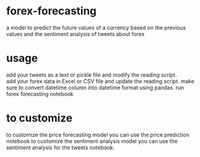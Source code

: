 # forex-forecasting
a model to predict the future values of a currency based on the previous values and the sentiment analysis of tweets about forex

# usage
add your tweets as a text or pickle file and modify the reading script.<br>
add your forex data in Excel or CSV file and update the reading script.
make sure to convert datetime column into datetime format using pandas.
run forex forecasting notebook

# to customize
to customize the price forecasting model you can use the price prediction notebook
to customize the sentiment analysis model you can use the sentiment analysis for the tweets notebook.
